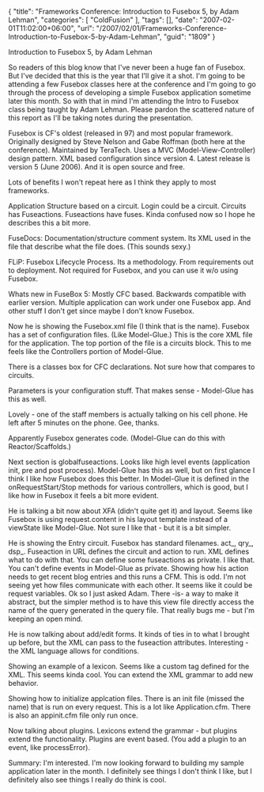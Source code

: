 {
	"title": "Frameworks Conference: Introduction to Fusebox 5, by Adam Lehman",
	"categories": [
		"ColdFusion"
	],
	"tags": [],
	"date": "2007-02-01T11:02:00+06:00",
	"url": "/2007/02/01/Frameworks-Conference-Introduction-to-Fusebox-5-by-Adam-Lehman",
	"guid": "1809"
}

Introduction to Fusebox 5, by Adam Lehman

So readers of this blog know that I've never been a huge fan of Fusebox. But I've decided that this is the year that I'll give it a shot. I'm going to be attending a few Fusebox classes here at the conference and I'm going to go through the process of developing a simple Fusebox application sometime later this month. So with that in mind I'm attending the Intro to Fusebox class being taught by Adam Lehman. Please pardon the scattered nature of this report as I'll be taking notes during the presentation.
<!--more-->
Fusebox is CF's oldest (released in 97) and most popular framework. Originally designed by Steve Nelson and Gabe Roffman (both here at the conference). Maintained by TeraTech. Uses a MVC (Model-View-Controller) design pattern. XML based configuration since version 4. Latest release is version 5 (June 2006). And it is open source and free.

Lots of benefits I won't repeat here as I think they apply to most frameworks.

Application Structure based on a circuit. Login could be a circuit. Circuits has Fuseactions. Fuseactions have fuses. Kinda confused now so I hope he describes this a bit more.

FuseDocs: Documentation/structure comment system. Its XML used in the file that describe what the file does. (This sounds sexy.)

FLiP: Fusebox Lifecycle Process. Its a methodology. From requirements out to deployment. Not required for Fusebox, and you can use it w/o using Fusebox. 

Whats new in FuseBox 5: Mostly CFC based. Backwards compatible with earlier version. Multiple application can work under one Fusebox app. And other stuff I don't get since maybe I don't know Fusebox. 

Now he is showing the Fusebox.xml file (I think that is the name). Fusebox has a set of configuration files. (Like Model-Glue.) This is the core XML file for the application. The top portion of the file is a circuits block. This to me feels like the Controllers portion of Model-Glue. 

There is a classes box for CFC declarations. Not sure how that compares to circuits.

Parameters is your configuration stuff. That makes sense - Model-Glue has this as well. 

Lovely - one of the staff members is actually talking on his cell phone. He left after 5 minutes on the phone. Gee, thanks.

Apparently Fusebox generates code. (Model-Glue can do this with Reactor/Scaffolds.) 

Next section is globalfuseactions. Looks like high level events (application init, pre and post process). Model-Glue has this as well, but on first glance I think I like how Fusebox does this better. In Model-Glue it is defined in the onRequestStart/Stop methods for various controllers, which is good, but I like how in Fusebox it feels a bit more evident. 

He is talking a bit now about XFA (didn't quite get it) and layout. Seems like Fusebox is using request.content in his layout template instead of a viewState like Model-Glue. Not sure I like that - but it is a bit simpler.

He is showing the Entry circuit. Fusebox has standard filenames. act_, qry_, dsp_. Fuseaction in URL defines the circuit and action to run. XML defines what to do with that. You can define some fuseactions as private. I like that. You can't define events in Model-Glue as private. Showing how his action needs to get recent blog entries and this runs a CFM. This is odd. I'm not seeing yet how files communicate with each other. It seems like it could be request variables. Ok so I just asked Adam. There -is- a way to make it abstract, but the simpler method is to have this view file directly access the name of the query generated in the query file. That really bugs me - but I'm keeping an open mind.

He is now talking about add/edit forms. It kinds of ties in to what I brought up before, but the XML can pass to the fuseaction attributes. Interesting - the XML language allows for conditions. 

Showing an example of a lexicon. Seems like a custom tag defined for the XML. This seems kinda cool. You can extend the XML grammar to add new behavior. 

Showing how to initialize applcation files. There is an init file (missed the name) that is run on every request. This is a lot like Application.cfm. There is also an appinit.cfm file only run once. 

Now talking about plugins. Lexicons extend the grammar - but plugins extend the functionality. Plugins are event based. (You add a plugin to an event, like processError). 

Summary: I'm interested. I'm now looking forward to building my sample application later in the month. I definitely see things I don't think I like, but I definitely also see things I really do think is cool.